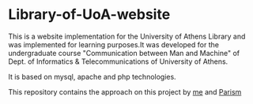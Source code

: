 # Library-of-UoA-website
This is a website implementation for the University of Athens Library and was implemented for learning purposes.It was developed for the undergraduate course "Communication between Man and Machine" of Dept. of Informatics & Telecommunications of University of Athens.

It is based on mysql, apache and php technologies.

This repository contains the approach on this project by [me](https://github.com/Thanasis17m) and [Parism](https://github.com/Parism)
